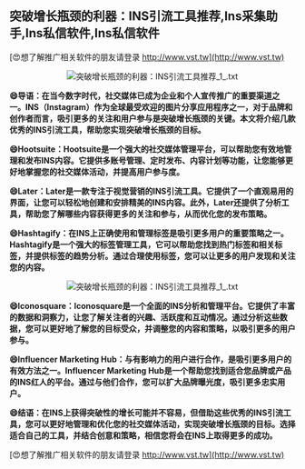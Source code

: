 ## **突破增长瓶颈的利器：INS引流工具推荐,Ins采集助手,Ins私信软件,Ins私信软件**

[😍想了解推广相关软件的朋友请登录 http://www.vst.tw](http://www.vst.tw)

 <center><img src="https://vst.tw/MP4/tuiguang/png/6.png" alt="突破增长瓶颈的利器：INS引流工具推荐_1_.txt"></center>

**😄导语：在当今数字时代，社交媒体已成为企业和个人宣传推广的重要渠道之一。INS（Instagram）作为全球最受欢迎的图片分享应用程序之一，对于品牌和创作者而言，吸引更多的关注和用户参与是突破增长瓶颈的关键。本文将介绍几款优秀的INS引流工具，帮助您实现突破增长瓶颈的目标。**

**😄Hootsuite：Hootsuite是一个强大的社交媒体管理平台，可以帮助您有效地管理和发布INS内容。它提供多账号管理、定时发布、内容计划等功能，让您能够更好地掌握您的社交媒体活动，并提高用户参与度。**

**😄Later：Later是一款专注于视觉营销的INS引流工具。它提供了一个直观易用的界面，让您可以轻松地创建和安排精美的INS内容。此外，Later还提供了分析工具，帮助您了解哪些内容获得更多的关注和参与，从而优化您的发布策略。**

**😄Hashtagify：在INS上正确使用和管理标签是吸引更多用户的重要策略之一。Hashtagify是一个强大的标签管理工具，它可以帮助您找到热门标签和相关标签，并提供标签的趋势分析。通过合理使用标签，您可以让更多的用户发现和关注您的内容。**

 <center><img src="https://vst.tw/MP4/tuiguang/png/2.png" alt="突破增长瓶颈的利器：INS引流工具推荐_1_.txt"></center>

**😄Iconosquare：Iconosquare是一个全面的INS分析和管理平台。它提供了丰富的数据和洞察力，让您了解关注者的兴趣、活跃度和互动情况。通过分析这些数据，您可以更好地了解您的目标受众，并调整您的内容和策略，以吸引更多的用户参与。**

**😄Influencer Marketing Hub：与有影响力的用户进行合作，是吸引更多用户的有效方法之一。Influencer Marketing Hub是一个帮助您找到适合您品牌或产品的INS红人的平台。通过与他们合作，您可以扩大品牌曝光度，吸引更多忠实用户。**

**😄结语：在INS上获得突破性的增长可能并不容易，但借助这些优秀的INS引流工具，您可以更好地管理和优化您的社交媒体活动，实现突破增长瓶颈的目标。选择适合自己的工具，并结合创意和策略，相信您将会在INS上取得更多的成功。**

[😍想了解推广相关软件的朋友请登录 http://www.vst.tw](http://www.vst.tw)



